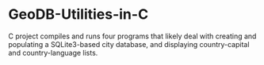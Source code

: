 # GeoDB-Utilities-in-C
C project compiles and runs four programs that likely deal with creating and populating a SQLite3-based city database, and displaying country-capital and country-language lists.
